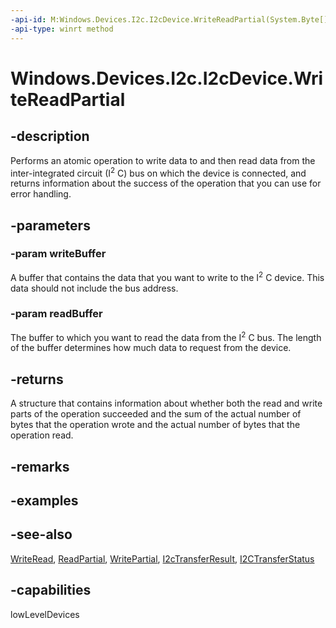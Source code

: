 ```yaml
---
-api-id: M:Windows.Devices.I2c.I2cDevice.WriteReadPartial(System.Byte[],System.Byte[])
-api-type: winrt method
---
```


<!-- Method syntax
public Windows.Devices.I2c.I2cTransferResult WriteReadPartial(System.Byte[] writeBuffer, System.Byte[] readBuffer)
-->

# Windows.Devices.I2c.I2cDevice.WriteReadPartial

## -description
Performs an atomic operation to write data to and then read data from the inter-integrated circuit (I<sup>2</sup> C) bus on which the device is connected, and returns information about the success of the operation that you can use for error handling.

## -parameters
### -param writeBuffer
A buffer that contains the data that you want to write to the I<sup>2</sup> C device. This data should not include the bus address.

### -param readBuffer
The buffer to which you want to read the data from the I<sup>2</sup> C bus. The length of the buffer determines how much data to request from the device.

## -returns
A structure that contains information about whether both the read and write parts of the operation succeeded and the sum of the actual number of bytes that the operation wrote and the actual number of bytes that the operation read.

## -remarks

## -examples

## -see-also
[WriteRead](i2cdevice_writeread.md), [ReadPartial](i2cdevice_readpartial.md), [WritePartial](i2cdevice_writepartial.md), [I2cTransferResult](i2ctransferresult.md), [I2CTransferStatus](i2ctransferstatus.md)

## -capabilities
lowLevelDevices
